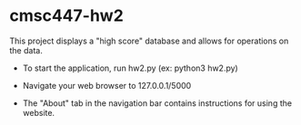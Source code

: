 # cmsc447-hw2

 This project displays a "high score" database and allows for operations on the data.

* To start the application, run hw2.py (ex: python3 hw2.py)
* Navigate your web browser to 127.0.0.1/5000 

* The "About" tab in the navigation bar contains instructions for using the website.

